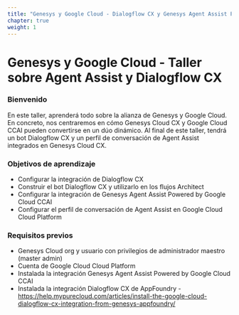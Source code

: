 ```yaml
---
title: "Genesys y Google Cloud - Dialogflow CX y Genesys Agent Assist Powered by Google Cloud CCAI Workshop"
chapter: true
weight: 1
---
```


# Genesys y Google Cloud - Taller sobre Agent Assist y Dialogflow CX

### Bienvenido

En este taller, aprenderá todo sobre la alianza de Genesys y Google Cloud. En concreto, nos centraremos en cómo Genesys Cloud CX y Google Cloud CCAI pueden convertirse en un dúo dinámico. Al final de este taller, tendrá un bot Dialogflow CX y un perfil de conversación de Agent Assist integrados en Genesys Cloud CX. 

### Objetivos de aprendizaje
- Configurar la integración de Dialogflow CX
- Construir el bot Dialogflow CX y utilizarlo en los flujos Architect
- Configurar la integración de Genesys Agent Assist Powered by Google Cloud CCAI
- Configurar el perfil de conversación de Agent Assist en Google Cloud Cloud Platform

### Requisitos previos
- Genesys Cloud org y usuario con privilegios de administrador maestro (master admin)
- Cuenta de Google Cloud Cloud Platform
- Instalada la integración Genesys Agent Assist Powered by Google Cloud CCAI
- Instalada la integración Dialogflow CX de AppFoundry - https://help.mypurecloud.com/articles/install-the-google-cloud-dialogflow-cx-integration-from-genesys-appfoundry/